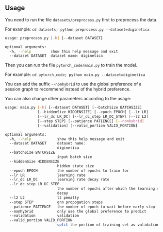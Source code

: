 
## Usage

You need to run the file  `datasets/preprocess.py` first to preprocess the data.

For example: `cd datasets; python preprocess.py --dataset=diginetica`

```bash
usage: preprocess.py [-h] [--dataset DATASET]

optional arguments:
  -h, --help         show this help message and exit
  --dataset DATASET  dataset name: diginetica
```

Then you can run the file `pytorch_code/main.py` to train the model.

For example: `cd pytorch_code; python main.py --dataset=diginetica`

You can add the suffix `--nonhybrid` to use the global preference of a session graph to recommend instead of the hybrid preference.

You can also change other parameters according to the usage:

```bash
usage: main.py [-h] [--dataset DATASET] [--batchSize BATCHSIZE]
               [--hiddenSize HIDDENSIZE] [--epoch EPOCH] [--lr LR]
               [--lr_dc LR_DC] [--lr_dc_step LR_DC_STEP] [--l2 L2]
               [--step STEP] [--patience PATIENCE] [--nonhybrid]
               [--validation] [--valid_portion VALID_PORTION]

optional arguments:
  -h, --help            show this help message and exit
  --dataset DATASET     dataset name:
                        diginetica
  --batchSize BATCHSIZE
                        input batch size
  --hiddenSize HIDDENSIZE
                        hidden state size
  --epoch EPOCH         the number of epochs to train for
  --lr LR               learning rate
  --lr_dc LR_DC         learning rate decay rate
  --lr_dc_step LR_DC_STEP
                        the number of epochs after which the learning rate
                        decay
  --l2 L2               l2 penalty
  --step STEP           gnn propogation steps
  --patience PATIENCE   the number of epoch to wait before early stop
  --nonhybrid           only use the global preference to predict
  --validation          validation
  --valid_portion VALID_PORTION
                        split the portion of training set as validation set
```